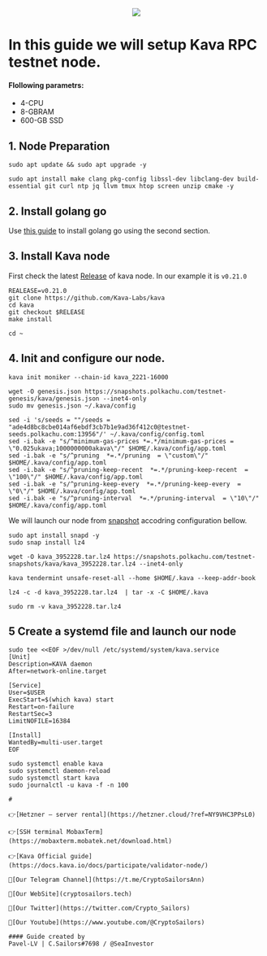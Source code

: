 <p align="center">
 <img src="https://i.postimg.cc/W3QtQdh9/Kava-logo.jpg"/></a>
</p>

# In this guide we will setup Kava RPC testnet node.

#### Flollowing parametrs:

- 4-CPU
- 8-GBRAM
- 600-GB SSD 

## 1. Node Preparation
```
sudo apt update && sudo apt upgrade -y
```
```
sudo apt install make clang pkg-config libssl-dev libclang-dev build-essential git curl ntp jq llvm tmux htop screen unzip cmake -y
```
## 2. Install golang go
Use [this guide](https://github.com/CryptoSailors/cryptosailors-tools/tree/main/Install%20Golang%20%22Go%22#2-if-you-installing-golang-go-on-clear-server-you-need-input-following-commands) to install golang go using the second section.

## 3. Install Kava node
First check the latest [Release](https://github.com/Kava-Labs/kava/tags) of kava node. In our example it is `v0.21.0`
```
REALEASE=v0.21.0
git clone https://github.com/Kava-Labs/kava
cd kava
git checkout $RELEASE
make install
```
```
cd ~
```
## 4. Init and configure our node.
```
kava init moniker --chain-id kava_2221-16000
```
```
wget -O genesis.json https://snapshots.polkachu.com/testnet-genesis/kava/genesis.json --inet4-only
sudo mv genesis.json ~/.kava/config
```
```
sed -i 's/seeds = ""/seeds = "ade4d8bc8cbe014af6ebdf3cb7b1e9ad36f412c0@testnet-seeds.polkachu.com:13956"/' ~/.kava/config/config.toml
sed -i.bak -e "s/^minimum-gas-prices *=.*/minimum-gas-prices = \"0.025ukava;1000000000akava\"/" $HOME/.kava/config/app.toml
sed -i.bak -e "s/^pruning  *=.*/pruning  = \"custom\"/" $HOME/.kava/config/app.toml
sed -i.bak -e "s/^pruning-keep-recent  *=.*/pruning-keep-recent  = \"100\"/" $HOME/.kava/config/app.toml
sed -i.bak -e "s/^pruning-keep-every  *=.*/pruning-keep-every  = \"0\"/" $HOME/.kava/config/app.toml
sed -i.bak -e "s/^pruning-interval  *=.*/pruning-interval  = \"10\"/" $HOME/.kava/config/app.toml
```
We will launch our node from [snapshot](https://polkachu.com/testnets/kava/snapshots) accodring  configuration bellow.
```
sudo apt install snapd -y
sudo snap install lz4
```
```
wget -O kava_3952228.tar.lz4 https://snapshots.polkachu.com/testnet-snapshots/kava/kava_3952228.tar.lz4 --inet4-only
```
```
kava tendermint unsafe-reset-all --home $HOME/.kava --keep-addr-book
```
```
lz4 -c -d kava_3952228.tar.lz4  | tar -x -C $HOME/.kava
```
```
sudo rm -v kava_3952228.tar.lz4
```
## 5 Create a systemd file and launch our node
```
sudo tee <<EOF >/dev/null /etc/systemd/system/kava.service
[Unit]
Description=KAVA daemon
After=network-online.target

[Service]
User=$USER
ExecStart=$(which kava) start
Restart=on-failure
RestartSec=3
LimitNOFILE=16384

[Install]
WantedBy=multi-user.target
EOF
```
```
sudo systemctl enable kava
sudo systemctl daemon-reload
sudo systemctl start kava
sudo journalctl -u kava -f -n 100

#

👉[Hetzner — server rental](https://hetzner.cloud/?ref=NY9VHC3PPsL0)

👉[SSH terminal MobaxTerm](https://mobaxterm.mobatek.net/download.html)

👉[Kava Official guide](https://docs.kava.io/docs/participate/validator-node/)

🔰[Our Telegram Channel](https://t.me/CryptoSailorsAnn)

🔰[Our WebSite](cryptosailors.tech)

🔰[Our Twitter](https://twitter.com/Crypto_Sailors)

🔰[Our Youtube](https://www.youtube.com/@CryptoSailors)

#### Guide created by 
Pavel-LV | C.Sailors#7698 / @SeaInvestor
